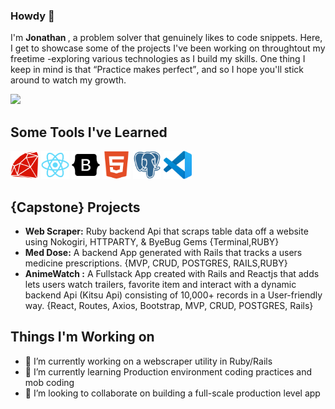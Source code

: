 ### Howdy 👋
<p>I'm <strong>Jonathan </strong>, a problem solver that genuinely likes to code snippets. Here, I get to showcase some of the projects I've been working on throughtout my freetime -exploring various technologies as I build my skills. One thing I keep in mind is that <q>Practice makes perfect</q>, and so I hope you'll stick around to watch my growth.</p> 
<img class ="img-keyboard" src ="https://i.pinimg.com/originals/bf/57/a1/bf57a174dbde79bac6d06018436497d1.gif"></img>


<h2> Some Tools I've Learned</h2>
<p align ="left">
<img src ="https://raw.githubusercontent.com/devicons/devicon/v2.15.1/icons/ruby/ruby-plain.svg" width="45px" height = "45px">
<img src ="https://raw.githubusercontent.com/devicons/devicon/master/icons/react/react-original.svg" width="45px" height = "45px">  
<img src ="https://raw.githubusercontent.com/devicons/devicon/v2.15.1/icons/bootstrap/bootstrap-plain.svg" width="45px" height ="45px">
<img src ="https://raw.githubusercontent.com/devicons/devicon/v2.15.1/icons/html5/html5-plain.svg" width="45px" height ="45px">
<img src ="https://raw.githubusercontent.com/devicons/devicon/v2.15.1/icons/postgresql/postgresql-plain.svg" width="45px" height ="45px">
<img src ="https://raw.githubusercontent.com/devicons/devicon/v2.15.1/icons/vscode/vscode-original.svg" width="45px" height ="45px">
</p> 

<h2>{Capstone} Projects </h2>
<ul>
  <li><strong>Web Scraper:</strong>  Ruby backend Api that scraps table data off a website using Nokogiri, HTTPARTY, & ByeBug Gems {Terminal,RUBY}</li>
  <li><strong>Med Dose:</strong> A backend App generated with Rails that tracks a users medicine prescriptions. {MVP, CRUD, POSTGRES, RAILS,RUBY}</li>
  <li><strong>AnimeWatch :</strong> A Fullstack App created with Rails and Reactjs that adds lets users watch trailers, favorite item and interact with a dynamic backend Api (Kitsu Api) consisting of 10,000+ records in a User-friendly way. {React, Routes, Axios, Bootstrap, MVP, CRUD, POSTGRES, Rails}</li>
  </ul>
<h2>Things I'm Working on</h2>
<ul>
<li> 🔭 I’m currently working on a webscraper utility in Ruby/Rails</li>
<li> 🌱 I’m currently learning Production environment coding practices and mob coding</li>
<li> 👯 I’m looking to collaborate on building a full-scale production level app</li>
</ul>
<!--
- 💬 Ask me about ...
- 📫 How to reach me: ...
- 😄 Pronouns: ...
- ⚡ Fun fact: ...
-->
